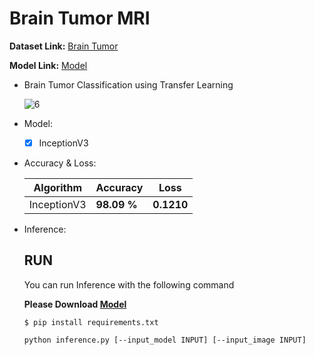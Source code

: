 # Brain Tumor MRI

  **Dataset Link:** [Brain Tumor](https://www.kaggle.com/masoudnickparvar/brain-tumor-mri-dataset)
  
  **Model Link:** [Model](https://drive.google.com/drive/folders/1su0-tyZqkQ9j2a0416W9jI3NvmcHKNRX?usp=sharing)

  - Brain Tumor Classification using Transfer Learning

    ![6](https://user-images.githubusercontent.com/88143329/159114823-df6c0bc5-5e46-4bc6-9d7b-e2e5860bc6c6.png)
    
  - Model:

    - [x] InceptionV3


  - Accuracy & Loss:

    Algorithm | Accuracy | Loss |
    ------------- | ------------- | ------------- |
    InceptionV3 | **98.09 %** | **0.1210** |
    

  - Inference:

      ## RUN
      You can run  Inference with the following command
      
      **Please Download [Model](https://drive.google.com/drive/folders/1su0-tyZqkQ9j2a0416W9jI3NvmcHKNRX?usp=sharing)**

      ```
      $ pip install requirements.txt
      
      python inference.py [--input_model INPUT] [--input_image INPUT]
      ```
      
